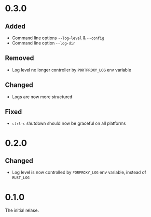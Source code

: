 # 0.3.0

## Added

- Command line options `--log-level` & `--config`
- Command line option `--log-dir`

## Removed

- Log level no longer controller by `PORTPROXY_LOG` env variable

## Changed

- Logs are now more structured

## Fixed

- `ctrl-c` shutdown should now be graceful on all platforms

# 0.2.0

## Changed

- Log level is now controlled by `PORPROXY_LOG` env variable, instead of `RUST_LOG`

# 0.1.0

The initial relase.
